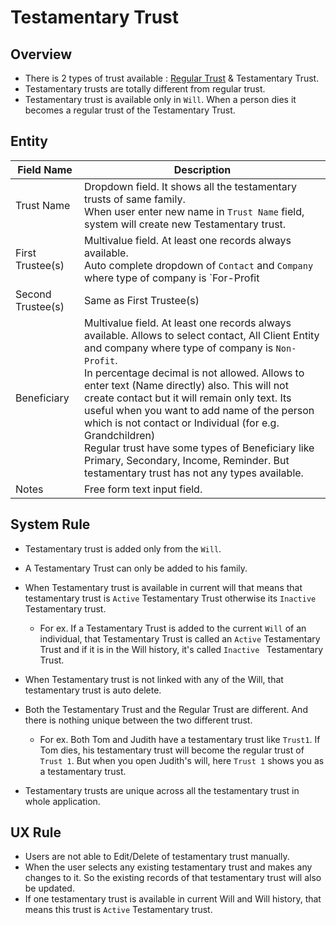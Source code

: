 # Testamentary Trust

## Overview

- There is 2 types of trust available : [Regular Trust](../legal-entities/trust.md#testamentary-trust) & Testamentary Trust. 
- Testamentary trusts are totally different from regular trust.
- Testamentary trust is available only in `Will`. When a person dies it becomes a regular trust of the Testamentary Trust.

## Entity

| Field Name        | Description                                                  |
| ----------------- | ------------------------------------------------------------ |
| Trust Name        | Dropdown field. It shows all the testamentary trusts of same family.<br/>When user enter new name in `Trust Name` field, system will create new Testamentary trust. |
| First Trustee(s)  | Multivalue field. At least one records always available.<br />Auto complete dropdown of `Contact` and `Company` where type of company is `For-Profit | Professional Services | Legal` and `For-Profit | Professional Services | Banking/Credit` and `Non-Profit`. |
| Second Trustee(s) |Same as First Trustee(s) |
| Beneficiary       | Multivalue field. At least one records always available. Allows to select contact, All Client Entity and company where type of company is `Non-Profit`. <br />In percentage decimal is not allowed. Allows to enter text (Name directly) also. This will not create contact but it will remain only text. Its useful when you want to add name of the person which is not contact or Individual (for e.g. Grandchildren)<br />Regular trust have some types of Beneficiary like Primary, Secondary, Income, Reminder. But testamentary trust has not any types available. |
| Notes             | Free form text input field.                                  |



## System Rule

- Testamentary trust is added only from the `Will`.

- A Testamentary Trust can only be added to his family.

- When Testamentary trust is available in current will that means that testamentary trust is `Active` Testamentary Trust otherwise its `Inactive` Testamentary trust.

  - For ex. If a Testamentary Trust is added to the current `Will` of an individual, that Testamentary Trust is called an `Active` Testamentary Trust and if it is in the Will history, it's called `Inactive ` Testamentary Trust. 

- When Testamentary trust is not linked with any of the Will, that testamentary trust is auto delete.

- Both the Testamentary Trust and the Regular Trust are different. And there is nothing unique between the two different trust.

  - For ex. Both Tom and Judith have a testamentary trust like `Trust1`. If Tom dies, his testamentary trust will become the regular trust of `Trust 1`. But when you open Judith's will, here `Trust 1` shows you as a testamentary trust.

- Testamentary trusts are unique across all the testamentary trust in whole application. 

  

## UX Rule

- Users are not able to Edit/Delete of testamentary trust manually. 
- When the user selects any existing testamentary trust and makes any changes to it. So the existing records of that testamentary trust will also be updated.
- If one testamentary trust is available in current Will and Will history, that means this trust is `Active` Testamentary trust.


